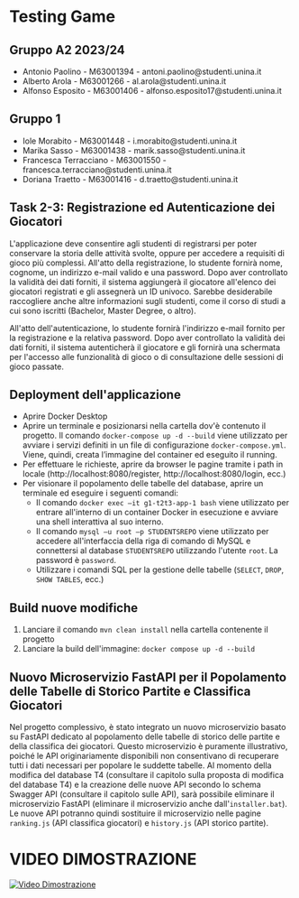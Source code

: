 <h1>Testing Game</h1>
<h2>Gruppo A2 2023/24</h2>
<ul>
  <li>Antonio Paolino - M63001394 - antoni.paolino@studenti.unina.it</li>
  <li>Alberto Arola - M63001266 - al.arola@studenti.unina.it</li>
  <li>Alfonso Esposito - M63001406 - alfonso.esposito17@studenti.unina.it</li>
</ul>

<h2>Gruppo 1</h2>
<ul>
  <li>Iole Morabito - M63001448 - i.morabito@studenti.unina.it</li>
  <li>Marika Sasso - M63001438 - marik.sasso@studenti.unina.it</li>
  <li>Francesca Terracciano - M63001550 - francesca.terracciano@studenti.unina.it</li>
  <li>Doriana Traetto - M63001416 - d.traetto@studenti.unina.it</li>
</ul>

<h2>Task 2-3: Registrazione ed Autenticazione dei Giocatori</h2>
<p>
L'applicazione deve consentire agli studenti di registrarsi per poter conservare la storia delle attività svolte, oppure per accedere a requisiti di gioco più complessi. All'atto della registrazione, lo studente fornirà nome, cognome, un indirizzo e-mail valido e una password. Dopo aver controllato la validità dei dati forniti, il sistema aggiungerà il giocatore all'elenco dei giocatori registrati e gli assegnerà un ID univoco. Sarebbe desiderabile raccogliere anche altre informazioni sugli studenti, come il corso di studi a cui sono iscritti (Bachelor, Master Degree, o altro).
</p>
<p>
All'atto dell'autenticazione, lo studente fornirà l'indirizzo e-mail fornito per la registrazione e la relativa password. Dopo aver controllato la validità dei dati forniti, il sistema autenticherà il giocatore e gli fornirà una schermata per l'accesso alle funzionalità di gioco o di consultazione delle sessioni di gioco passate.
</p>

<h2>Deployment dell'applicazione</h2>
<ul>
  <li>Aprire Docker Desktop</li>
  <li>Aprire un terminale e posizionarsi nella cartella dov'è contenuto il progetto. Il comando <code>docker-compose up -d --build</code> viene utilizzato per avviare i servizi definiti in un file di configurazione <code>docker-compose.yml</code>. Viene, quindi, creata l’immagine del container ed eseguito il running.</li>
  <li>Per effettuare le richieste, aprire da browser le pagine tramite i path in locale (http://localhost:8080/register, http://localhost:8080/login, ecc.)</li>
  <li>Per visionare il popolamento delle tabelle del database, aprire un terminale ed eseguire i seguenti comandi:
    <ul>
      <li>Il comando <code>docker exec –it g1-t2t3-app-1 bash</code> viene utilizzato per entrare all'interno di un container Docker in esecuzione e avviare una shell interattiva al suo interno.</li>
      <li>Il comando <code>mysql –u root –p STUDENTSREPO</code> viene utilizzato per accedere all'interfaccia della riga di comando di MySQL e connettersi al database <code>STUDENTSREPO</code> utilizzando l'utente <code>root</code>. La password è <code>password</code>.</li>
      <li>Utilizzare i comandi SQL per la gestione delle tabelle (<code>SELECT</code>, <code>DROP</code>, <code>SHOW TABLES</code>, ecc.)</li>
    </ul>
  </li>
</ul>

<h2>Build nuove modifiche</h2>
<ol>
  <li>Lanciare il comando <code>mvn clean install</code> nella cartella contenente il progetto</li>
  <li>Lanciare la build dell'immagine: <code>docker compose up -d --build</code></li>
</ol>

## Nuovo Microservizio FastAPI per il Popolamento delle Tabelle di Storico Partite e Classifica Giocatori
Nel progetto complessivo, è stato integrato un nuovo microservizio basato su FastAPI dedicato al popolamento delle tabelle di storico delle partite e della classifica dei giocatori. Questo microservizio è puramente illustrativo, poiché le API originariamente disponibili non consentivano di recuperare tutti i dati necessari per popolare le suddette tabelle.
Al momento della modifica del database T4 (consultare il capitolo sulla proposta di modifica del database T4) e la creazione delle nuove API secondo lo schema Swagger API (consultare il capitolo sulle API), sarà possibile eliminare il microservizio FastAPI (eliminare il microservizio anche dall'<code>installer.bat</code>). Le nuove API potranno quindi sostituire il microservizio nelle pagine <code>ranking.js</code> (API classifica giocatori) e <code>history.js</code> (API storico partite).

# VIDEO DIMOSTRAZIONE

[![Video Dimostrazione](https://img.youtube.com/vi/SOm-hs1gaKo/0.jpg)](https://youtu.be/SOm-hs1gaKo)
